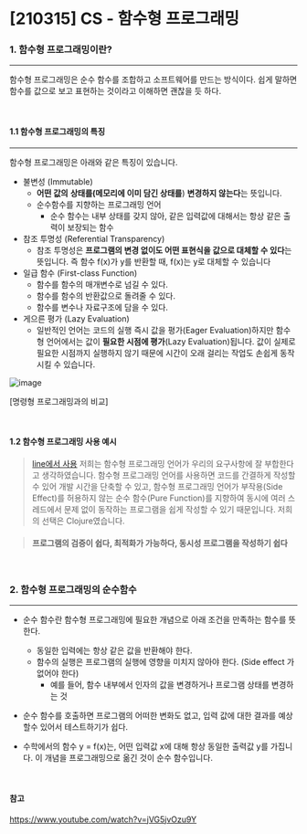 # [210315] CS - 함수형 프로그래밍

### 1. 함수형 프로그래밍이란?

---

함수형 프로그래밍은 순수 함수를 조합하고 소프트웨어를 만드는 방식이다. 쉽게 말하면 함수를 값으로 보고 표현하는 것이라고 이해하면 괜찮을 듯 하다.

<br>


#### 1.1 함수형 프로그래밍의 특징

<hr>


함수형 프로그래밍은 아래와 같은 특징이 있습니다.

- 불변성 (Immutable) 
  -  **어떤 값의** **상태를(메모리에 이미 담긴 상태를**) **변경하지 않는다**는 뜻입니다. 
  -  순수함수를 지향하는 프로그래밍 언어
     - 순수 함수는 내부 상태를 갖지 않아, 같은 입력값에 대해서는 항상 같은 출력이 보장되는 함수
- 참조 투명성 (Referential Transparency)
  - 참조 투명성은 **프로그램의 변경 없이도 어떤 표현식을 값으로 대체할 수 있다**는 뜻입니다. 즉 함수 f(x)가 y를 반환할 때, f(x)는 y로 대체할 수 있습니다
- 일급 함수 (First-class Function)
  - 함수를 함수의 매개변수로 넘길 수 있다.
  - 함수를 함수의 반환값으로 돌려줄 수 있다.
  - 함수를 변수나 자료구조에 담을 수 있다.
- 게으른 평가 (Lazy Evaluation)
  - 일반적인 언어는 코드의 실행 즉시 값을 평가(Eager Evaluation)하지만 함수형 언어에서는 값이 **필요한 시점에 평가**(Lazy Evaluation)됩니다. 값이 실제로 필요한 시점까지 실행하지 않기 때문에 시간이 오래 걸리는 작업도 손쉽게 동작시킬 수 있습니다.



![image](https://user-images.githubusercontent.com/64825713/111169118-05ba4d80-85e6-11eb-9720-aa248262f858.png)


[명령형 프로그래밍과의 비교]

<br>

#### 1.2 함수형 프로그래밍 사용 예시

> [line에서 사용](https://engineering.linecorp.com/ko/blog/functional-programing-language-and-line-game-cloud/)
> 저희는 함수형 프로그래밍 언어가 우리의 요구사항에 잘 부합한다고 생각하였습니다. 함수형 프로그래밍 언어를 사용하면 코드를 간결하게 작성할 수 있어 개발 시간을 단축할 수 있고, 함수형 프로그래밍 언어가 부작용(Side Effect)를 허용하지 않는 순수 함수(Pure Function)를 지향하여 동시에 여러 스레드에서 문제 없이 동작하는 프로그램을 쉽게 작성할 수 있기 때문입니다. 저희의 선택은 Clojure였습니다.

> #### 프로그램의 검증이 쉽다, 최적화가 가능하다, 동시성 프로그램을 작성하기 쉽다

<br>

### 2. 함수형 프로그래밍의 순수함수

---

- 순수 함수란 함수형 프로그래밍에 필요한 개념으로 아래 조건을 만족하는 함수를 뜻한다.
  - 동일한 입력에는 항상 같은 값을 반환해야 한다.
  - 함수의 실행은 프로그램의 실행에 영향을 미치지 않아야 한다. (Side effect 가 없어야 한다)
    - 예를 들어, 함수 내부에서 인자의 값을 변경하거나 프로그램 상태를 변경하는 것

- 순수 함수를 호출하면 프로그램의 어떠한 변화도 없고, 입력 값에 대한 결과를 예상할수 있어서 테스트하기가 쉽다.

- 수학에서의 함수 y = f(x)는, 어떤 입력값 x에 대해 항상 동일한 출력값 y를 가집니다. 이 개념을 프로그래밍으로 옮긴 것이 순수 함수입니다.

<br>


#### 참고

https://www.youtube.com/watch?v=jVG5jvOzu9Y

